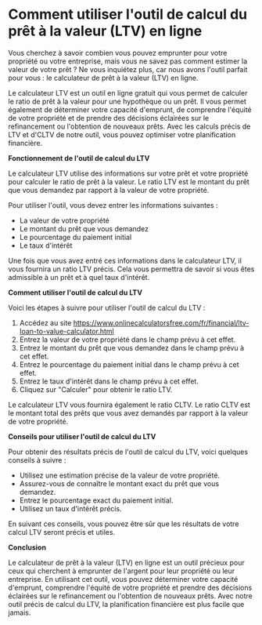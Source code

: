 Comment utiliser l'outil de calcul du prêt à la valeur (LTV) en ligne
=====================================================================

Vous cherchez à savoir combien vous pouvez emprunter pour votre propriété ou votre entreprise, mais vous ne savez pas comment estimer la valeur de votre prêt ? Ne vous inquiétez plus, car nous avons l'outil parfait pour vous : le calculateur de prêt à la valeur (LTV) en ligne.

Le calculateur LTV est un outil en ligne gratuit qui vous permet de calculer le ratio de prêt à la valeur pour une hypothèque ou un prêt. Il vous permet également de déterminer votre capacité d'emprunt, de comprendre l'équité de votre propriété et de prendre des décisions éclairées sur le refinancement ou l'obtention de nouveaux prêts. Avec les calculs précis de LTV et d'CLTV de notre outil, vous pouvez optimiser votre planification financière.

**Fonctionnement de l'outil de calcul du LTV**

Le calculateur LTV utilise des informations sur votre prêt et votre propriété pour calculer le ratio de prêt à la valeur. Le ratio LTV est le montant du prêt que vous demandez par rapport à la valeur de votre propriété.

Pour utiliser l'outil, vous devez entrer les informations suivantes :

- La valeur de votre propriété
- Le montant du prêt que vous demandez
- Le pourcentage du paiement initial
- Le taux d'intérêt

Une fois que vous avez entré ces informations dans le calculateur LTV, il vous fournira un ratio LTV précis. Cela vous permettra de savoir si vous êtes admissible à un prêt et à quel taux d'intérêt.

**Comment utiliser l'outil de calcul du LTV**

Voici les étapes à suivre pour utiliser l'outil de calcul du LTV :

1. Accédez au site <https://www.onlinecalculatorsfree.com/fr/financial/ltv-loan-to-value-calculator.html>
2. Entrez la valeur de votre propriété dans le champ prévu à cet effet.
3. Entrez le montant du prêt que vous demandez dans le champ prévu à cet effet.
4. Entrez le pourcentage du paiement initial dans le champ prévu à cet effet.
5. Entrez le taux d'intérêt dans le champ prévu à cet effet.
6. Cliquez sur "Calculer" pour obtenir le ratio LTV.

Le calculateur LTV vous fournira également le ratio CLTV. Le ratio CLTV est le montant total des prêts que vous avez demandés par rapport à la valeur de votre propriété.

**Conseils pour utiliser l'outil de calcul du LTV**

Pour obtenir des résultats précis de l'outil de calcul du LTV, voici quelques conseils à suivre :

- Utilisez une estimation précise de la valeur de votre propriété.
- Assurez-vous de connaître le montant exact du prêt que vous demandez.
- Entrez le pourcentage exact du paiement initial.
- Utilisez un taux d'intérêt précis.

En suivant ces conseils, vous pouvez être sûr que les résultats de votre calcul LTV seront précis et utiles.

**Conclusion**

Le calculateur de prêt à la valeur (LTV) en ligne est un outil précieux pour ceux qui cherchent à emprunter de l'argent pour leur propriété ou leur entreprise. En utilisant cet outil, vous pouvez déterminer votre capacité d'emprunt, comprendre l'équité de votre propriété et prendre des décisions éclairées sur le refinancement ou l'obtention de nouveaux prêts. Avec notre outil précis de calcul du LTV, la planification financière est plus facile que jamais.